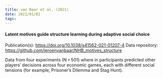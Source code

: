 ```yaml
---
title: van Baar et al. (2021)
date: 2021/01/01
tags:
---
```


#### Latent motives guide structure learning during adaptive social choice

Publication(s): https://doi.org/10.1038/s41562-021-01207-4
Data repository: https://github.com/jeroenvanbaar/NHB_motives_structure

Data from four experiments (N = 501) where in participants predicted other players’ decisions across four economic games, each with different social tensions (for example, Prisoner’s Dilemma and Stag Hunt).
